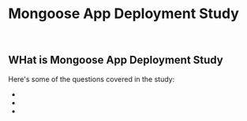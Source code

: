 # Mongoose App Deployment Study

<br>

## WHat is Mongoose App Deployment Study

Here's some of the questions covered in the study:

* [](#)
* [](#)
* [](#)

<br>